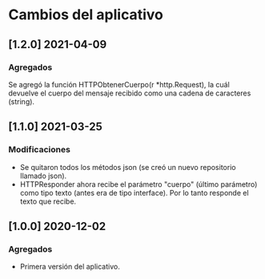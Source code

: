 # Cambios del aplicativo

## [1.2.0] 2021-04-09
### Agregados
Se agregó la función HTTPObtenerCuerpo(r *http.Request), la cuál devuelve el cuerpo del mensaje recibido como una cadena de caracteres (string).

## [1.1.0] 2021-03-25
### Modificaciones
* Se quitaron todos los métodos json (se creó un nuevo repositorio llamado json).
* HTTPResponder ahora recibe el parámetro "cuerpo" (último parámetro) como tipo texto (antes era de tipo interface). Por lo tanto responde el texto que recibe.

## [1.0.0] 2020-12-02
### Agregados
* Primera versión del aplicativo.
